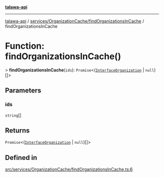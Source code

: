 [**talawa-api**](../../../../README.md)

***

[talawa-api](../../../../modules.md) / [services/OrganizationCache/findOrganizationsInCache](../README.md) / findOrganizationsInCache

# Function: findOrganizationsInCache()

\> **findOrganizationsInCache**(`ids`): `Promise`\<([`InterfaceOrganization`](../../../../models/Organization/interfaces/InterfaceOrganization.md) \| `null`)[]\>

## Parameters

### ids

`string`[]

## Returns

`Promise`\<([`InterfaceOrganization`](../../../../models/Organization/interfaces/InterfaceOrganization.md) \| `null`)[]\>

## Defined in

[src/services/OrganizationCache/findOrganizationsInCache.ts:6](https://github.com/PalisadoesFoundation/talawa-api/blob/3a5276aff43f5de4f7fab3ec9683a420dcdc7a06/src/services/OrganizationCache/findOrganizationsInCache.ts#L6)
